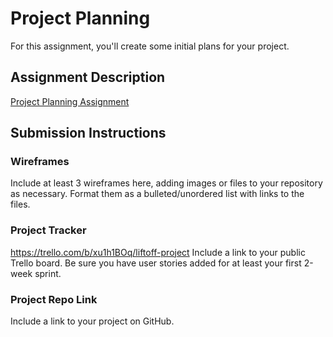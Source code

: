 # Project Planning
For this assignment, you'll create some initial plans for your project.

## Assignment Description
[Project Planning Assignment](https://education.launchcode.org/liftoff/modules/assignments/project-planning)

## Submission Instructions

### Wireframes

Include at least 3 wireframes here, adding images or files to your repository as necessary. Format them as a bulleted/unordered list with links to the files.
### Project Tracker
https://trello.com/b/xu1h1BOq/liftoff-project
Include a link to your public Trello board. Be sure you have user stories added for at least your first 2-week sprint.

### Project Repo Link

Include a link to your project on GitHub.
